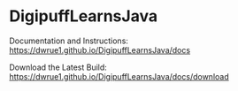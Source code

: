 # DigipuffLearnsJava

Documentation and Instructions:
https://dwrue1.github.io/DigipuffLearnsJava/docs

Download the Latest Build:
https://dwrue1.github.io/DigipuffLearnsJava/docs/download

